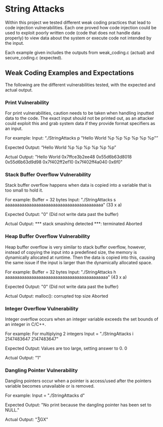 # String Attacks


Within this project we tested different weak coding practices that lead to code injection vulnerabilities. Each one proved how code injection could be used to exploit poorly written code (code that does not handle data properly) to view data about the system or execute code not intended by the input. 

Each example given includes the outputs from weak_coding.c (actual) and secure_coding.c (expected). 

## Weak Coding Examples and Expectations
The following are the different vulnerabilities tested, with the expected and actual output. 


### Print Vulnerability
For print vulnerabilities, caution needs to be taken when handling inputted data to the code. The exact input should not be printed out, as an attacker could exploit this and grab system data if they provide format specifiers as an input. 

For example: 
Input: “./StringAttacks p "Hello World %p %p %p %p %p %p"”

Expected Output: “Hello World %p %p %p %p %p %p”

Actual Output: "Hello World 0x7ffce3b2ee48 0x55d6b63d8018 0x55d6b63d9d98 0x7f402ff2ef10 0x7f402ff4a040 0x6f0"


### Stack Buffer Overflow Vulnerability
Stack buffer overflow happens when data is copied into a variable that is too small to hold it. 

For example:
Buffer = 32 bytes
Input: "./StringAttacks s aaaaaaaaaaaaaaaaaaaaaaaaaaaaaaaaaaaaaaaaa" (33 x a)

Expected Output: "0" (Did not write data past the buffer)

Actual Output: 
*** stack smashing detected ***: terminated
Aborted



### Heap Buffer Overflow Vulnerability
Heap buffer overflow is very similar to stack buffer overflow, however, instead of copying the input into a predefined size, the memory is dynamically allocated at runtime. Then the data is copied into this, causing the same issue if the input is larger than the dynamically allocated space.

For example: 
Buffer = 32 bytes
Input: "./StringAttacks h aaaaaaaaaaaaaaaaaaaaaaaaaaaaaaaaaaaaaaaaaaa" (43 x a)

Expected Output: "0" (Did not write data past the buffer)

Actual Output: 
malloc(): corrupted top size
Aborted


### Integer Overflow Vulnerability
Integer overflow occurs when an integer variable exceeds the set bounds of an integer in C/C++. 

For example: For multiplying 2 integers
Input = "./StringAttacks i 2147483647 2147483647"

Expected Output: 
Values are too large, setting answer to 0.
0

Actual Output: "1"


### Dangling Pointer Vulnerability
Dangling pointers occur when a pointer is access/used after the pointers variable becomes unavailable or is removed. 

For example:
Input = "./StringAttacks d"

Expected Output: "No print because the dangling pointer has been set to NULL."

Actual Output: "ǮGX"
